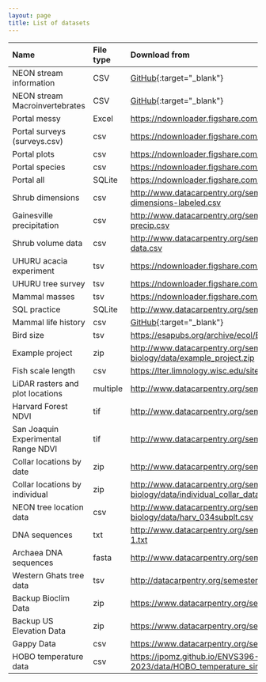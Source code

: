 ```yaml
---
layout: page
title: List of datasets
---
```


| Name | File type | Download from |
|:--------|:-------|:--------|
|NEON stream information| CSV| [GitHub](https://minhaskamal.github.io/DownGit/#/home?url=https://github.com/Jpomz/ENVS396-FA-2023/blob/main/data/neon-stream-information.csv){:target="_blank"} |
|NEON stream Macroinvertebrates| CSV| [GitHub](https://minhaskamal.github.io/DownGit/#/home?url=https://github.com/Jpomz/ENVS396-FA-2023/blob/main/data/neon-stream-macros.csv){:target="_blank"} |
| Portal messy | Excel | <https://ndownloader.figshare.com/files/2252083> |
| Portal surveys (surveys.csv) | csv | <https://ndownloader.figshare.com/files/2292172> |
| Portal plots | csv | <https://ndownloader.figshare.com/files/3299474> |
| Portal species | csv | <https://ndownloader.figshare.com/files/3299483> |
| Portal all | SQLite | <https://ndownloader.figshare.com/files/11188550> |
| Shrub dimensions | csv | <http://www.datacarpentry.org/semester-biology/data/shrub-dimensions-labeled.csv> |
| Gainesville precipitation | csv | <http://www.datacarpentry.org/semester-biology/data/gainesville-precip.csv> |
| Shrub volume data | csv | <http://www.datacarpentry.org/semester-biology/data/shrub-volume-data.csv> |
| UHURU acacia experiment | tsv | <https://ndownloader.figshare.com/files/5629542> |
| UHURU tree survey | tsv | <https://ndownloader.figshare.com/files/5629536> |
| Mammal masses | tsv | <https://ndownloader.figshare.com/files/5593343> |
| SQL practice | SQLite | <http://www.datacarpentry.org/semester-biology/data/sql-practice.sqlite> |
| Mammal life history | csv | [GitHub](https://minhaskamal.github.io/DownGit/#/home?url=https://github.com/Jpomz/ENVS396-FA-2023/blob/main/data/Mammal_lifehistories_v2.csv){:target="_blank"} |
| Bird size | tsv | <https://esapubs.org/archive/ecol/E088/096/avian_ssd_jan07.txt> |
| Example project | zip | <http://www.datacarpentry.org/semester-biology/data/example_project.zip> |
| Fish scale length | csv | <https://lter.limnology.wisc.edu/sites/default/files/Gaeta_etal_CLC_data.csv> |
| LiDAR rasters and plot locations | multiple | <http://www.datacarpentry.org/semester-biology/data/neon-airborne.zip> |
| Harvard Forest NDVI | tif | <http://www.datacarpentry.org/semester-biology/data/harv-ndvi.zip> |
| San Joaquin Experimental Range NDVI | tif | <http://www.datacarpentry.org/semester-biology/data/sjer-ndvi.zip> |
| Collar locations by date| zip | <http://www.datacarpentry.org/semester-biology/data/locations.zip> |
| Collar locations by individual | zip | <http://www.datacarpentry.org/semester-biology/data/individual_collar_data.zip> |
| NEON tree location data | csv | <http://www.datacarpentry.org/semester-biology/data/harv_034subplt.csv> |
| DNA sequences | txt | <http://www.datacarpentry.org/semester-biology/data/dna-sequences-1.txt> |
| Archaea DNA sequences | fasta | <http://www.datacarpentry.org/semester-biology/data/archaea-dna.zip> |
| Western Ghats tree data | tsv | <http://datacarpentry.org/semester-biology/data/Macroplot_data_Rev.txt> |
| Backup Bioclim Data | zip | <https://www.datacarpentry.org/semester-biology/data/wc10.zip>
| Backup US Elevation Data | zip | <https://www.datacarpentry.org/semester-biology/data/wc10.zip>
| Gappy Data | csv | <https://www.datacarpentry.org/semester-biology/data/gappy-data.csv>
| HOBO temperature data | csv | <https://jpomz.github.io/ENVS396-FA-2023/data/HOBO_temperature_single.csv>
